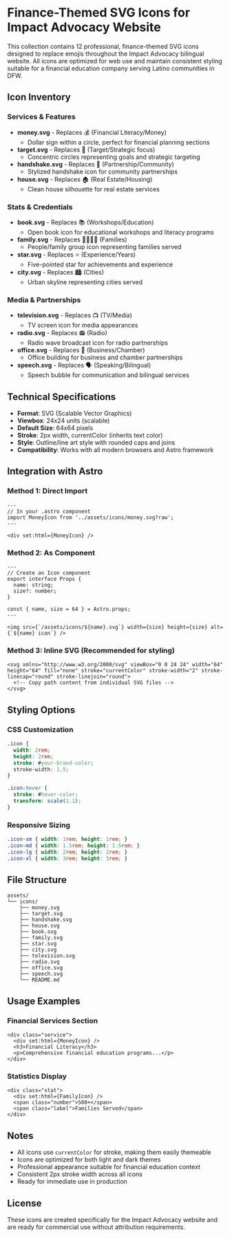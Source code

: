 # Finance-Themed SVG Icons for Impact Advocacy Website

This collection contains 12 professional, finance-themed SVG icons designed to replace emojis throughout the Impact Advocacy bilingual website. All icons are optimized for web use and maintain consistent styling suitable for a financial education company serving Latino communities in DFW.

## Icon Inventory

### Services & Features
- **money.svg** - Replaces 💰 (Financial Literacy/Money)
  - Dollar sign within a circle, perfect for financial planning sections
- **target.svg** - Replaces 🎯 (Target/Strategic focus)
  - Concentric circles representing goals and strategic targeting
- **handshake.svg** - Replaces 🤝 (Partnership/Community)
  - Stylized handshake icon for community partnerships
- **house.svg** - Replaces 🏠 (Real Estate/Housing)
  - Clean house silhouette for real estate services

### Stats & Credentials
- **book.svg** - Replaces 📚 (Workshops/Education)
  - Open book icon for educational workshops and literacy programs
- **family.svg** - Replaces 👨‍👩‍👧‍👦 (Families)
  - People/family group icon representing families served
- **star.svg** - Replaces ⭐ (Experience/Years)
  - Five-pointed star for achievements and experience
- **city.svg** - Replaces 🏙️ (Cities)
  - Urban skyline representing cities served

### Media & Partnerships
- **television.svg** - Replaces 📺 (TV/Media)
  - TV screen icon for media appearances
- **radio.svg** - Replaces 📻 (Radio)
  - Radio wave broadcast icon for radio partnerships
- **office.svg** - Replaces 🏢 (Business/Chamber)
  - Office building for business and chamber partnerships
- **speech.svg** - Replaces 🗣️ (Speaking/Bilingual)
  - Speech bubble for communication and bilingual services

## Technical Specifications

- **Format**: SVG (Scalable Vector Graphics)
- **Viewbox**: 24x24 units (scalable)
- **Default Size**: 64x64 pixels
- **Stroke**: 2px width, currentColor (inherits text color)
- **Style**: Outline/line art style with rounded caps and joins
- **Compatibility**: Works with all modern browsers and Astro framework

## Integration with Astro

### Method 1: Direct Import
```astro
---
// In your .astro component
import MoneyIcon from '../assets/icons/money.svg?raw';
---

<div set:html={MoneyIcon} />
```

### Method 2: As Component
```astro
---
// Create an Icon component
export interface Props {
  name: string;
  size?: number;
}

const { name, size = 64 } = Astro.props;
---

<img src={`/assets/icons/${name}.svg`} width={size} height={size} alt={`${name} icon`} />
```

### Method 3: Inline SVG (Recommended for styling)
```astro
<svg xmlns="http://www.w3.org/2000/svg" viewBox="0 0 24 24" width="64" height="64" fill="none" stroke="currentColor" stroke-width="2" stroke-linecap="round" stroke-linejoin="round">
  <!-- Copy path content from individual SVG files -->
</svg>
```

## Styling Options

### CSS Customization
```css
.icon {
  width: 2rem;
  height: 2rem;
  stroke: #your-brand-color;
  stroke-width: 1.5;
}

.icon:hover {
  stroke: #hover-color;
  transform: scale(1.1);
}
```

### Responsive Sizing
```css
.icon-sm { width: 1rem; height: 1rem; }
.icon-md { width: 1.5rem; height: 1.5rem; }
.icon-lg { width: 2rem; height: 2rem; }
.icon-xl { width: 3rem; height: 3rem; }
```

## File Structure
```
assets/
└── icons/
    ├── money.svg
    ├── target.svg
    ├── handshake.svg
    ├── house.svg
    ├── book.svg
    ├── family.svg
    ├── star.svg
    ├── city.svg
    ├── television.svg
    ├── radio.svg
    ├── office.svg
    ├── speech.svg
    └── README.md
```

## Usage Examples

### Financial Services Section
```astro
<div class="service">
  <div set:html={MoneyIcon} />
  <h3>Financial Literacy</h3>
  <p>Comprehensive financial education programs...</p>
</div>
```

### Statistics Display
```astro
<div class="stat">
  <div set:html={FamilyIcon} />
  <span class="number">500+</span>
  <span class="label">Families Served</span>
</div>
```

## Notes
- All icons use `currentColor` for stroke, making them easily themeable
- Icons are optimized for both light and dark themes
- Professional appearance suitable for financial education context
- Consistent 2px stroke width across all icons
- Ready for immediate use in production

## License
These icons are created specifically for the Impact Advocacy website and are ready for commercial use without attribution requirements.
